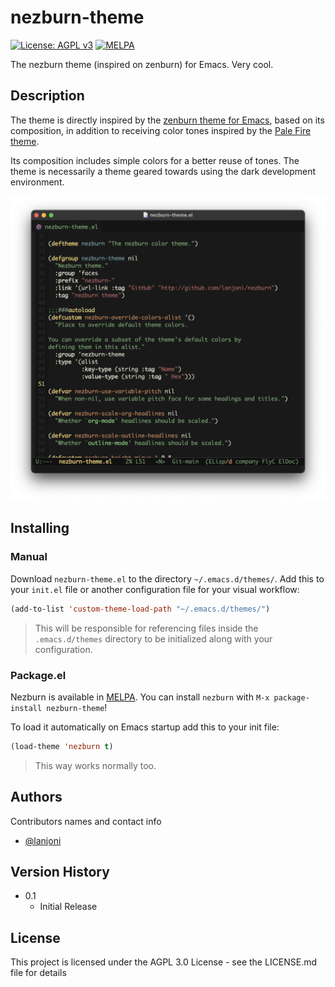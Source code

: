 # nezburn-theme

[![License: AGPL v3](https://img.shields.io/badge/License-AGPL_v3-blue.svg)](https://www.gnu.org/licenses/agpl-3.0)
[![MELPA](http://melpa.org/packages/nezburn-theme-badge.svg)](http://melpa.org/#/nezburn-theme)

The nezburn theme (inspired on zenburn) for Emacs. Very cool.

## Description

The theme is directly inspired by the [zenburn theme for Emacs](https://github.com/bbatsov/zenburn-emacs/tree/master), based on its composition, in addition to receiving color tones inspired by the [Pale Fire theme](https://github.com/matklad/pale-fire).

Its composition includes simple colors for a better reuse of tones. The theme is necessarily a theme geared towards using the dark development environment.

![Sample screenshot of nezburn-theme](screenshots/screenshot.png)

## Installing

### Manual

Download `nezburn-theme.el` to the directory `~/.emacs.d/themes/`. Add this to your `init.el` file or another configuration file for your visual workflow:

```el
(add-to-list 'custom-theme-load-path "~/.emacs.d/themes/")
```
> This will be responsible for referencing files inside the `.emacs.d/themes` directory to be initialized along with your configuration.

### Package.el

Nezburn is available in [MELPA](http://melpa.org). You can install `nezburn` with `M-x package-install nezburn-theme`!

To load it automatically on Emacs startup add this to your init file:

```el
(load-theme 'nezburn t)
```
> This way works normally too.

## Authors

Contributors names and contact info
- [@lanjoni](https://twitter.com/gutolanjoni)

## Version History

* 0.1
    * Initial Release

## License

This project is licensed under the AGPL 3.0 License - see the LICENSE.md file for details
